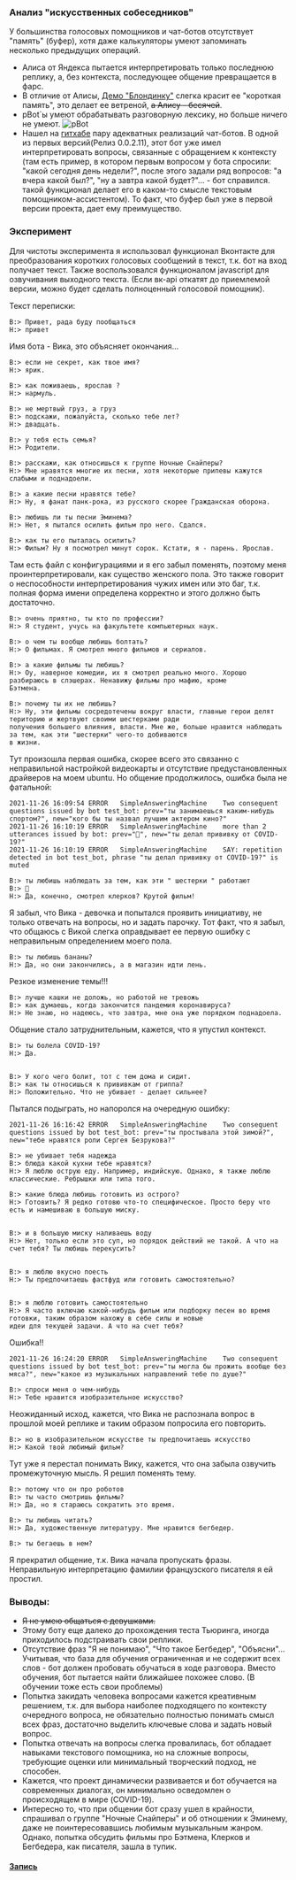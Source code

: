 ### Анализ "искусственных собеседников"

У большинства голосовых помощников и чат-ботов отсутствует "память" (буфер), хотя даже калькуляторы умеют запоминать 
несколько предыдущих операций.

* Алиса от Яндекса пытается интерпретировать только последнюю реплику, а, без контекста, последующее общение
превращается в фарс.
* В отличие от Алисы, [Демо "Блондинку"](https://nanosemantics.ai/demo/blonde-bot/) слегка красит ее "короткая память",
это делает ее ветреной, ~~а Алису - бесячей~~.
* pBot`ы умеют обрабатывать разговорную лексику, но больше ничего не умеют.
![pBot](1.jpeg)
* Нашел на [гитхабе](https://github.com/Koziev/chatbot) пару адекватных реализаций чат-ботов. В одной из первых версий(Релиз 0.0.2.11),
этот бот уже имел интерпретировать вопросы, связанные с обращением к контексту (там есть пример, в котором первым 
вопросом у бота спросили: "какой сегодня день недели?", после этого задали ряд вопросов: "а вчера какой был?", "ну а завтра какой будет?"... -
бот справился. такой функционал делает его в каком-то смысле текстовым помощником-ассистентом). То факт, что буфер был
уже в первой версии проекта, дает ему преимущество.
 

### Эксперимент

Для чистоты эксперимента я использовал функционал Вконтакте для преобразования коротких голосовых сообщений в текст, т.к.
бот на вход получает текст. Также воспользовался функционалом javascript для озвучивания выходного текста. (Если вк-api
откатят до приемлемой версии, можно будет сделать полноценный голосовой помощник). 

Текст переписки:
```
B:> Привет, рада буду пообщаться
H:> привет
```
Имя бота - Вика, это объясняет окончания...
```
B:> если не секрет, как твое имя?
H:> ярик.

B:> как поживаешь, ярослав ?
H:> нармуль.

B:> не мертвый груз, а груз
B:> подскажи, пожалуйста, сколько тебе лет?
H:> двадцать.

B:> у тебя есть семья?
H:> Родители.

B:> расскажи, как относишься к группе Ночные Снайперы?
H:> Мне нравятся многие их песни, хотя некоторые припевы кажутся слабыми и поднадоели.

B:> а какие песни нравятся тебе?
H:> Ну, я фанат панк-рока, из русского скорее Гражданская оборона.

B:> любишь ли ты песни Эминема?
H:> Нет, я пытался осилить фильм про него. Сдался.

B:> как ты его пыталась осилить?
H:> Фильм? Ну я посмотрел минут сорок. Кстати, я - парень. Ярослав.
```
Там есть файл с конфигурациями и я его забыл поменять, поэтому меня проинтерпретировали, как существо женского пола. 
Это также говорит о неспособности интерпретирования чужих имен или это баг, т.к. полная форма имени определена корректно
и этого должно быть достаточно.
```
B:> очень приятно, ты кто по профессии?
H:> Я студент, учусь на факультете компьютерных наук.

B:> о чем ты вообще любишь болтать?
H:> О фильмах. Я смотрел много фильмов и сериалов.

B:> а какие фильмы ты любишь?
H:> Оу, наверное комедии, их я смотрел реально много. Хорошо разбираюсь в слэшерах. Ненавижу фильмы про мафию, кроме 
Бэтмена.

B:> почему ты их не любишь?
H:> Ну, эти фильмы сосредотечены вокруг власти, главные герои делят територию и жертвуют своими шестерками ради 
получения большего влияния, власти. Мне же, больше нравится наблюдать за тем, как эти "шестерки" чего-то добиваются 
в жизни.
```
Тут произошла первая ошибка, скорее всего это связанно с неправильной настройкой видеокарты и отсутствие 
предустановленных драйверов на моем ubuntu. Но общение продолжилось, ошибка была не фатальной:
```
2021-11-26 16:09:54 ERROR   SimpleAnsweringMachine    Two consequent questions issued by bot test_bot: prev="ты занимаешься каким-нибудь спортом?", new="кого бы ты назвал лучшим актером кино?"
2021-11-26 16:10:19 ERROR   SimpleAnsweringMachine    more than 2 utterances issued by bot: prev="🤢", new="ты делал прививку от COVID-19?"
2021-11-26 16:10:19 ERROR   SimpleAnsweringMachine    SAY: repetition detected in bot test_bot, phrase "ты делал прививку от COVID-19?" is muted
```
```
B:> ты любишь наблюдать за тем, как эти " шестерки " работают
B:> 🤢
H:> Да, конечно, смотрел клерков? Крутой фильм!
```
Я забыл, что Вика - девочка и попытался проявить инициативу, не только отвечать на вопросы, но и задать парочку. Тот 
факт, что я забыл, что общаюсь с Викой слегка оправдывает ее первую ошибку с неправильным определением моего пола.
```
B:> ты любишь бананы?
H:> Да, но они закончились, а в магазин идти лень.
```
Резкое изменение темы!!!
```
B:> лучше кашки не доложь, но работой не тревожь
B:> как думаешь, когда закончится пандемия коронавируса?
H:> Не знаю, но надеюсь, что завтра, мне она уже порядком поднадоела.
```
Общение стало затруднительным, кажется, что я упустил контекст.
```
B:> ты болела COVID-19?
H:> Да.


B:> У кого чего болит, тот с тем дома и сидит.
B:> как ты относишься к прививкам от гриппа?
H:> Положительно. Что не убивает - делает сильнее?
```
Пытался подыграть, но напоролся на очередную ошибку:
```
2021-11-26 16:16:42 ERROR   SimpleAnsweringMachine    Two consequent questions issued by bot test_bot: prev="ты простывала этой зимой?", new="тебе нравятся роли Сергея Безрукова?"
```
```
B:> не убивает тебя надежда
B:> блюда какой кухни тебе нравятся?
H:> Я люблю острую еду. Например, индийскую. Однако, я также люблю классические. Ребрышки или типа того.

B:> какие блюда любишь готовить из острого?
H:> Готовить? Я редко готовю что-то специфическое. Просто беру что есть и намешиваю в большую миску.


B:> и в большую миску наливаешь воду
H:> Нет, только если это суп, но порядок действий не такой. А что на счет тебя? Ты любишь перекусить?


B:> я люблю вкусно поесть
H:> Ты предпочитаешь фастфуд или готовить самостоятельно? 


B:> я люблю готовить самостоятельно
H:> Я часто включаю какой-нибудь фильм или подборку песен во время готовки, таким образом нахожу в себе силы и новые 
идеи для текущей задачи. А что на счет тебя? 
```
Ошибка!!
```
2021-11-26 16:24:20 ERROR   SimpleAnsweringMachine    Two consequent questions issued by bot test_bot: prev="ты могла бы прожить вообще без мяса?", new="какое из музыкальных направлений тебе по душе?"
```
```
B:> спроси меня о чем-нибудь
H:> Тебе нравится изобразительное искусство?
```
Неожиданный исход, кажется, что Вика не распознала вопрос в прошлой моей реплике и таким образом попросила его повторить.
```
B:> но в изобразительном искусстве ты предпочитаешь искусство
H:> Какой твой любимый фильм?
```
Тут уже я перестал понимать Вику, кажется, что она забыла озвучить промежуточную мысль. Я решил поменять тему.
```
B:> потому что он про роботов
B:> ты часто смотришь фильмы?
H:> Да, но я стараюсь сократить это время.

B:> ты любишь читать?
H:> Да, художественную литературу. Мне нравится бегбедер.

B:> ты бегаешь в нем?
```
Я прекратил общение, т.к. Вика начала пропускать фразы. Неправильную интерпретацию фамилии французского писателя я ей
простил.

 ### Выводы:

* ~~Я не умею общаться с девушками.~~
* Этому боту еще далеко до прохождения теста Тьюринга, иногда приходилось подстраивать свои реплики.
* Отсутствие фраз "Я не понимаю", "Что такое Бегбедер", "Объясни"... Учитывая, что база для обучения ограниченная и не 
содержит всех слов - бот должен пробовать обучаться в ходе разговора. Вместо обучения, бот пытается найти ближайшее 
похожее слово. (В обучении тоже есть свои проблемы)
* Попытка закидать человека вопросами кажется креативным решением, т.к. для выбора наиболее подходящего по контексту 
очередного вопроса, не обязательно полностью понимать смысл всех фраз, достаточно выделить ключевые слова и задать
новый вопрос.
* Попытка отвечать на вопросы слегка провалилась, бот обладает навыками текстового помощника, но на сложные вопросы,
требующие оценки или минимальный творческий подход, не способен.
* Кажется, что проект динамически развивается и бот обучается на современных диалогах, он минимально осведомлен о 
происходящем в мире (COVID-19).
* Интересно то, что при общении бот сразу ушел в крайности, спрашивал о группе "Ночные Снайперы" и об отношении к
Эминему, даже не поинтересовавшись любимым музыкальным жанром. Однако, попытка обсудить фильмы про Бэтмена, Клерков
и Бегбедера, как писателя, зашла в тупик.


#### [Запись](https://github.com/yaryabtsev/soc/blob/main/%D0%93%D0%BE%D0%BB%D0%BE%D1%81%20001.mp4?raw=true)

